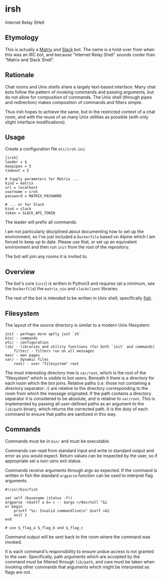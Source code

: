 irsh
====

Internet Relay SHell

Etymology
---------

This is actually a [Matrix](https://matrix.org/) and
[Slack](https://slack.com/) bot. The name is a hold-over from when this was an
IRC bot, and because "Internet Relay Shell" sounds cooler than "Matrix and
Slack Shell".

Rationale
---------

Chat rooms and Unix shells share a largely text-based interface. Many chat bots
follow the pattern of invoking commands and passing arguments, but do not allow
for composition of commands. The Unix shell (through pipes and redirection)
makes composition of commands and filters simple.

Thus irsh hopes to achieve the same, but in the restricted context of a chat
room, and with the reuse of as many Unix utilities as possible (with only
slight interface modifications).

Usage
-----

Create a configuration file `etc/irsh.ini`:

    [irsh]
    leader = $
    maxpipes = 5
    timeout = 5

    # Supply parameters for Matrix ...
    kind = matrix
    url = localhost
    username = irsh
    password = MATRIX_PASSWORD

    # ... or for Slack
    kind = slack
    token = SLACK_API_TOKEN


The leader will prefix all commands.

I am not particularly disciplined about documenting how to set up the
environment, so I've just included a `Dockerfile` based on Alpine which I am
forced to keep up to date. Please use that, or set up an equivalent environment
and then run `init` from the root of the repository.

The bot will join any rooms it is invited to.

Overview
--------

The bot's core (`init`) is written in Python3 and requires (at a minimum, see
the `Dockerfile`) the `matrix_nio` and  `slackclient` libraries.

The rest of the bot is intended to be written in Unix shell, specifically
[fish](http://fishshell.com/).

Filesystem
----------

The layout of the source directory is similar to a modern Unix filesystem:

    init - perhaps more aptly just `sh`
    bin/ - commands
    etc/ - configuration
    lib/ - libraries and utility functions (for both `init` and commands)
        filter/ - filters run on all messages
    man/ - man pages
    var/ - dynamic files
        root/ - user "filesystem" root

The most interesting directory tree is `var/root`, which is the root of the
"filesystem" which is visible to bot users. Beneath it there is a directory for
each room which the bot joins. Relative paths (i.e. those not containing a
directory separator: `/`) are relative to the directory corresponding to the
room from which the message originated. If the path contains a directory
separator it is considered to be absolute, and is relative to `var/root`. This
is implemented by passing all user-defined paths as an argument to the
`lib/path` binary, which returns the corrected path. It is the duty of each
command to ensure that paths are sanitized in this way.

Commands
--------

Commands must be in `bin/` and must be executable.

Commands can read from standard input and write to standard output and
error as you would expect. Return values can be inspected by the user, so if
appropriate set a non-zero exit status.

Commands receive arguments through argv as expected. If the command is written
in fish the standard `argparse` function can be used to interpret flag
arguments.

```fish
#!/usr/bin/fish

set self (basename (status -f))
argparse -n$self a b= c -- $argv >/dev/null ^&1
or begin
    printf "%s: Invalid commandline\n" $self >&2
    exit 1
end

# use $_flag_a $_flag_b and $_flag_c
```

Command output will be sent back to the room where the command was invoked.

It is each command's responsibility to ensure undue access is not granted to
the user. Specifically, path arguments which are accepted by the command *must*
be filtered through `lib/path`, and care must be taken when invoking other
commands that arguments which might be interpreted as flags are not.
